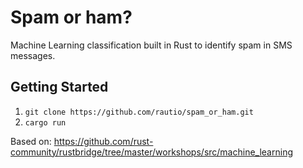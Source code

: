 # Spam or ham?

Machine Learning classification built in Rust to identify spam in SMS messages.

## Getting Started

1. `git clone https://github.com/rautio/spam_or_ham.git`
2. `cargo run`


Based on: https://github.com/rust-community/rustbridge/tree/master/workshops/src/machine_learning 